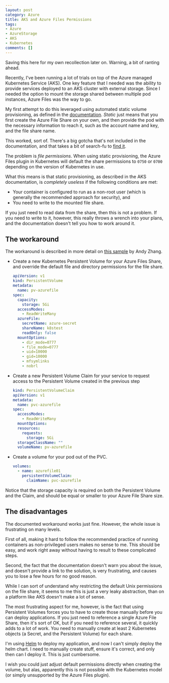 ```yaml
---
layout: post
category: Azure
title: AKS and Azure Files Permissions
tags:
- Azure
- AzureStorage
- AKS
- Kubernetes
comments: []
---
```


Saving this here for my own recollection later on. Warning, a bit of ranting ahead.

Recently, I've been running a lot of trials on top of the Azure managed Kubernetes
Service (AKS). One key feature that I needed was the ability to provide services
deployed to an AKS cluster with external storage. Since I needed the option
to mount the storage shared between multiple pod instances, Azure Files was the way to go.

My first attempt to do this leveraged using automated static volume provisioning,
as defined in the [documentation](https://docs.microsoft.com/en-us/azure/aks/azure-files-volume).
_Static_ just means that you first create the Azure File Share on your own,
and then provide the pod with the necessary information to reach it, such as the
account name and key, and the file share name.

This worked, sort of. There's a big gotcha that's not included in the documentation, and
that takes a bit of search-fu to [find it](http://unethicalblogger.com/2017/12/01/aks-storage-research.html).

The problem is _file permissions_. When using static provisioning, the Azure Files plugin
in Kubernetes will default the share permissions to `0750` or `0700` depending on the version
of Kubernetes in use.

What this means is that static provisioning, as described in the AKS documentation,
is _completely useless_ if the following conditions are met:

* Your container is configured to run as a non-root user (which is generally the recommended
  approach for security), and
* You need to write to the mounted file share.

If you just need to read data from the share, then this is not a problem. If you need to write to it,
however, this really throws a wrench into your plans, and the documentation doesn't tell you
how to work around it.

## The workaround

The workaround is described in more detail on [this sample](https://github.com/andyzhangx/Demo/blob/master/linux/azurefile/azurefile-mountoptions.md#set-mountoptions-in-static-provisioning-for-azure-file-support-from-v150)
by Andy Zhang.

* Create a new Kubernetes Persistent Volume for your Azure Files Share, and override the
  default file and directory permissions for the file share.
  ```yaml
  apiVersion: v1
  kind: PersistentVolume
  metadata:
    name: pv-azurefile
  spec:
    capacity:
      storage: 5Gi
    accessModes:
      - ReadWriteMany
    azureFile:
      secretName: azure-secret
      shareName: k8stest
      readOnly: false
    mountOptions:
      - dir_mode=0777
      - file_mode=0777
      - uid=10000
      - gid=10000
      - mfsymlinks
      - nobrl
  ```
* Create a new Persistent Volume Claim for your service to request access to the
  Persistent Volume created in the previous step
  ```yaml
  kind: PersistentVolumeClaim
  apiVersion: v1
  metadata:
    name: pvc-azurefile
  spec:
    accessModes:
      - ReadWriteMany
    mountOptions:
    resources:
      requests:
        storage: 5Gi
    storageClassName: ""
    volumeName: pv-azurefile  
  ```
* Create a volume for your pod out of the PVC.
  
  ```yaml
  volumes:
    - name: azurefile01
      persistentVolumeClaim:
        claimName: pvc-azurefile
  ```

Notice that the storage capacity is required on both the Persistent Volume and the Claim, and should be
equal or smaller to your Azure File Share size.

## The disadvantages

The documented workaround works just fine. However, the whole issue is frustrating on many levels.

First of all, making it hard to follow the recommended practice of running containers
as non-privileged users makes no sense to me. This should be easy, and work right away without
having to result to these complicated steps.

Second, the fact that the documentation doesn't warn you about the issue, and doesn't provide a link
to the solution, is very frustrating, and causes you to lose a few hours for no good reason.

While I can sort of understand why restricting the default Unix permissions on the file share,
it seems to me this is just a very leaky abstraction, than on a platform like AKS doesn't make
a lot of sense.

The most frustrating aspect for me, however, is the fact that using Persistent Volumes forces you
to have to create those manually before you can deploy applications. If you just need
to reference a single Azure File Share, then it's sort of OK, but if you need to reference
several, it quickly adds to a lot of work. You need to manually create at least 2 Kubernetes objects
(a Secret, and the Persistent Volume) for each share.

I'm using [Helm](https://docs.helm.sh/) to deploy my application, and now I can't simply
deploy the helm chart. I need to manually create stuff, ensure it's correct, and only then can I
deploy it. This is just cumbersome.

I wish you could just adjust default permissions directly when creating the volume, but alas,
apparently this is not possible with the Kubernetes model (or simply unsupported by the Azure Files plugin).